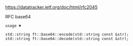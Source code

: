 https://datatracker.ietf.org/doc/html/rfc2045

RFC base64

`usage ▼`
```
std::string ft::base64::encode(std::string const &str);
std::string ft::base64::decode(std::string const &str);
```
